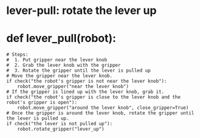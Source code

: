 # lever-pull: rotate the lever up
# def lever_pull(robot):
    # Steps:
    #  1. Put gripper near the lever knob
    #  2. Grab the lever knob with the gripper
    #  3. Rotate the gripper until the lever is pulled up
    # Move the gripper near the lever knob.
    if check("the robot's gripper is not near the lever knob"):
        robot.move_gripper("near the lever knob")
    # If the gripper is lined up with the lever knob, grab it.
    if check("the robot's gripper is close to the lever knob and the robot's gripper is open"):
        robot.move_gripper("around the lever knob", close_gripper=True)
    # Once the gripper is around the lever knob, rotate the gripper until the lever is pulled up.
    if check("the lever is not pulled up"):
        robot.rotate_gripper("lever_up")